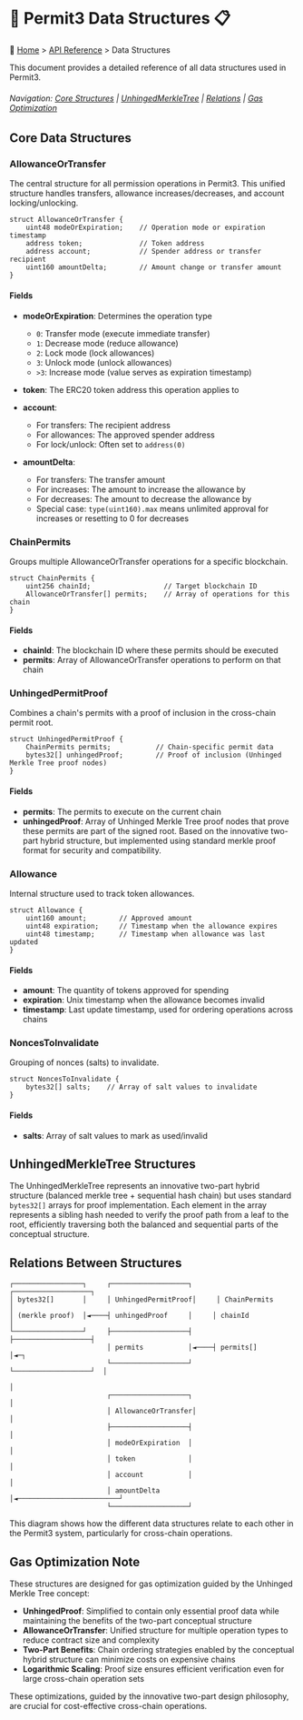 <a id="data-structures-top"></a>
# 🔏 Permit3 Data Structures 📋

🧭 [Home](/docs/README.md) > [API Reference](/docs/api/README.md) > Data Structures

This document provides a detailed reference of all data structures used in Permit3.

###### Navigation: [Core Structures](#core-data-structures) | [UnhingedMerkleTree](#unhingedmerkletree-structures) | [Relations](#relations-between-structures) | [Gas Optimization](#gas-optimization-note)

<a id="core-data-structures"></a>
## Core Data Structures

### AllowanceOrTransfer

The central structure for all permission operations in Permit3. This unified structure handles transfers, allowance increases/decreases, and account locking/unlocking.

```solidity
struct AllowanceOrTransfer {
    uint48 modeOrExpiration;    // Operation mode or expiration timestamp
    address token;              // Token address
    address account;            // Spender address or transfer recipient
    uint160 amountDelta;        // Amount change or transfer amount
}
```

#### Fields

- **modeOrExpiration**: Determines the operation type
  - `0`: Transfer mode (execute immediate transfer)
  - `1`: Decrease mode (reduce allowance)
  - `2`: Lock mode (lock allowances)
  - `3`: Unlock mode (unlock allowances)
  - `>3`: Increase mode (value serves as expiration timestamp)

- **token**: The ERC20 token address this operation applies to

- **account**: 
  - For transfers: The recipient address
  - For allowances: The approved spender address
  - For lock/unlock: Often set to `address(0)`

- **amountDelta**:
  - For transfers: The transfer amount
  - For increases: The amount to increase the allowance by
  - For decreases: The amount to decrease the allowance by
  - Special case: `type(uint160).max` means unlimited approval for increases or resetting to 0 for decreases

### ChainPermits

Groups multiple AllowanceOrTransfer operations for a specific blockchain.

```solidity
struct ChainPermits {
    uint256 chainId;                  // Target blockchain ID
    AllowanceOrTransfer[] permits;    // Array of operations for this chain
}
```

#### Fields

- **chainId**: The blockchain ID where these permits should be executed
- **permits**: Array of AllowanceOrTransfer operations to perform on that chain

### UnhingedPermitProof

Combines a chain's permits with a proof of inclusion in the cross-chain permit root.

```solidity
struct UnhingedPermitProof {
    ChainPermits permits;           // Chain-specific permit data
    bytes32[] unhingedProof;        // Proof of inclusion (Unhinged Merkle Tree proof nodes)
}
```

#### Fields

- **permits**: The permits to execute on the current chain
- **unhingedProof**: Array of Unhinged Merkle Tree proof nodes that prove these permits are part of the signed root. Based on the innovative two-part hybrid structure, but implemented using standard merkle proof format for security and compatibility.

### Allowance

Internal structure used to track token allowances.

```solidity
struct Allowance {
    uint160 amount;        // Approved amount
    uint48 expiration;     // Timestamp when the allowance expires
    uint48 timestamp;      // Timestamp when allowance was last updated
}
```

#### Fields

- **amount**: The quantity of tokens approved for spending
- **expiration**: Unix timestamp when the allowance becomes invalid
- **timestamp**: Last update timestamp, used for ordering operations across chains

### NoncesToInvalidate

Grouping of nonces (salts) to invalidate.

```solidity
struct NoncesToInvalidate {
    bytes32[] salts;    // Array of salt values to invalidate
}
```

#### Fields

- **salts**: Array of salt values to mark as used/invalid

<a id="unhingedmerkletree-structures"></a>
## UnhingedMerkleTree Structures

The UnhingedMerkleTree represents an innovative two-part hybrid structure (balanced merkle tree + sequential hash chain) but uses standard `bytes32[]` arrays for proof implementation. Each element in the array represents a sibling hash needed to verify the proof path from a leaf to the root, efficiently traversing both the balanced and sequential parts of the conceptual structure.

<a id="relations-between-structures"></a>
## Relations Between Structures

```
┌─────────────────┐     ┌───────────────────┐     ┌───────────────────┐
│ bytes32[]       │     │ UnhingedPermitProof│     │ ChainPermits      │
│ (merkle proof)  │◄────┤ unhingedProof     │     │ chainId           │
└─────────────────┘     ├───────────────────┤     ├───────────────────┤
                        │ permits           │◄────┤ permits[]         │◄─┐
                        └───────────────────┘     └───────────────────┘  │
                                                                        │
                        ┌───────────────────┐                          │
                        │ AllowanceOrTransfer│                          │
                        ├───────────────────┤                          │
                        │ modeOrExpiration  │                          │
                        │ token             │                          │
                        │ account           │                          │
                        │ amountDelta       │◄─────────────────────────┘
                        └───────────────────┘
```

This diagram shows how the different data structures relate to each other in the Permit3 system, particularly for cross-chain operations.

<a id="gas-optimization-note"></a>
## Gas Optimization Note

These structures are designed for gas optimization guided by the Unhinged Merkle Tree concept:

- **UnhingedProof**: Simplified to contain only essential proof data while maintaining the benefits of the two-part conceptual structure
- **AllowanceOrTransfer**: Unified structure for multiple operation types to reduce contract size and complexity
- **Two-Part Benefits**: Chain ordering strategies enabled by the conceptual hybrid structure can minimize costs on expensive chains
- **Logarithmic Scaling**: Proof size ensures efficient verification even for large cross-chain operation sets

These optimizations, guided by the innovative two-part design philosophy, are crucial for cost-effective cross-chain operations.